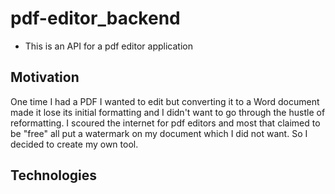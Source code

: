 # pdf-editor_backend
  * This is an API for a pdf editor application

## Motivation
One time I had a PDF I wanted to edit but converting it to a Word document made it lose its initial formatting and I didn't want to go through the hustle of reformatting. I scoured the internet for pdf editors and most that claimed to be "free" all put a watermark on my document which I did not want. So I decided to create my own tool.

## Technologies
